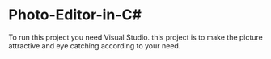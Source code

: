 # Photo-Editor-in-C#
To run this project you need Visual Studio.
this project is to make the picture attractive and eye catching according to your need.
